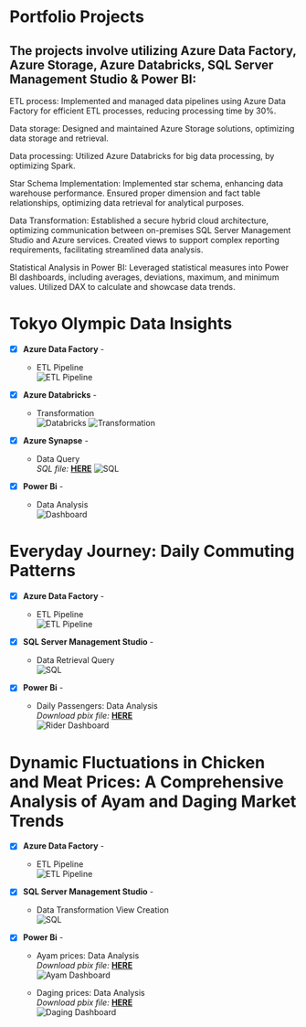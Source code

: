 # Portfolio Projects
## The projects involve utilizing Azure Data Factory, Azure Storage, Azure Databricks, SQL Server Management Studio & Power BI: <br />


ETL process: Implemented and managed data pipelines using Azure Data Factory for efficient ETL processes, reducing processing time by 30%.

Data storage: Designed and maintained Azure Storage solutions, optimizing data storage and retrieval.

Data processing: Utilized Azure Databricks for big data processing, by optimizing Spark.

Star Schema Implementation: Implemented star schema, enhancing data warehouse performance. Ensured proper dimension and fact table relationships, optimizing data retrieval for analytical purposes.

Data Transformation: Established a secure hybrid cloud architecture, optimizing communication between on-premises SQL Server Management Studio and Azure services. Created views to support complex reporting requirements, facilitating streamlined data analysis.

Statistical Analysis in Power BI: Leveraged statistical measures into Power BI dashboards, including averages, deviations, maximum, and minimum values. Utilized DAX to calculate and showcase data trends.

# Tokyo Olympic Data Insights

- [x] **Azure Data Factory** - 
  -  ETL Pipeline <br />
  ![ETL Pipeline](https://github.com/zuhairahzolkaply/Data_Engineering_Projects/blob/5500670c0f063ef5955ca1800e9af270a79709ef/Olympic%20Analysis/pipeline.PNG)

- [x] **Azure Databricks** - 
  -  Transformation <br />
  ![Databricks](https://github.com/zuhairahzolkaply/Data_Engineering_Projects/blob/5500670c0f063ef5955ca1800e9af270a79709ef/Olympic%20Analysis/databricks%20transformation.PNG)
  ![Transformation](https://github.com/zuhairahzolkaply/Data_Engineering_Projects/blob/5500670c0f063ef5955ca1800e9af270a79709ef/Olympic%20Analysis/databricks.PNG)

- [x] **Azure Synapse** - 
  -  Data  Query <br />
  *SQL file:* **[HERE](https://github.com/zuhairahzolkaply/Data_Engineering_Projects/blob/5500670c0f063ef5955ca1800e9af270a79709ef/Olympic%20Analysis/olympicdata.sql)**
  ![SQL ](https://github.com/zuhairahzolkaply/Data_Engineering_Projects/blob/5500670c0f063ef5955ca1800e9af270a79709ef/Olympic%20Analysis/synapse.PNG)

- [x] **Power Bi** - 
  -  Data Analysis <br />
  ![Dashboard](https://github.com/zuhairahzolkaply/Data_Engineering_Projects/blob/5500670c0f063ef5955ca1800e9af270a79709ef/Olympic%20Analysis/dashboard.PNG)

# Everyday Journey: Daily Commuting Patterns

- [x] **Azure Data Factory** - 
  -  ETL Pipeline <br />
  ![ETL Pipeline](https://github.com/zuhairahzolkaply/Data_Engineering_Projects/blob/afff7ad5e81b857a7e822434f952ef85bebc679b/Daily%20Riders%20Analysis/pipeline.PNG)

- [x] **SQL Server Management Studio** - 
  -  Data Retrieval Query <br />
  ![SQL ](https://github.com/zuhairahzolkaply/Data_Engineering_Projects/blob/afff7ad5e81b857a7e822434f952ef85bebc679b/Daily%20Riders%20Analysis/sql.PNG)

- [x] **Power Bi** - 
  - Daily Passengers: Data Analysis <br />
 *Download pbix file:* **[HERE](https://github.com/zuhairahzolkaply/Data_Engineering_Projects/blob/80b5d81ae563cfd355f6640cf1170b2c16f6bb19/Daily%20Riders%20Analysis/daily_rider.pbix)**<br />
![Rider Dashboard](https://github.com/zuhairahzolkaply/Data_Engineering_Projects/blob/80b5d81ae563cfd355f6640cf1170b2c16f6bb19/Daily%20Riders%20Analysis/power%20bi.PNG)

# Dynamic Fluctuations in Chicken and Meat Prices: A Comprehensive Analysis of Ayam and Daging Market Trends

- [x] **Azure Data Factory** - 
  -  ETL Pipeline <br />
  ![ETL Pipeline](https://github.com/zuhairahzolkaply/Data_Engineering_Projects/blob/2d1916a6fb83b9968b931d0ae173b8cc219430ed/Ayam_Daging%20Prices%20Analysis/pipeline.png)

- [x] **SQL Server Management Studio** - 
  -  Data Transformation View Creation <br />
  ![SQL ](https://github.com/zuhairahzolkaply/Data_Engineering_Projects/blob/2d1916a6fb83b9968b931d0ae173b8cc219430ed/Ayam_Daging%20Prices%20Analysis/sql.png)

- [x] **Power Bi** - 
  - Ayam prices: Data Analysis <br />
  *Download pbix file:* **[HERE](https://github.com/zuhairahzolkaply/Data_Engineering_Projects/blob/b7be13428943db97087ea071e691394d832672d6/Ayam_Daging%20Prices%20Analysis/ayam_prices.pbix)**<br />
![Ayam Dashboard](https://github.com/zuhairahzolkaply/Data_Engineering_Projects/blob/b7be13428943db97087ea071e691394d832672d6/Ayam_Daging%20Prices%20Analysis/ayam.PNG)

  - Daging prices: Data Analysis <br />
   *Download pbix file:* **[HERE](https://github.com/zuhairahzolkaply/Data_Engineering_Projects/blob/c0bbd2d9a6ac96fd5193328769ae04c805c3b9b9/Ayam_Daging%20Prices%20Analysis/daging_prices.pbix)**<br />
![Daging Dashboard](https://github.com/zuhairahzolkaply/Data_Engineering_Projects/blob/c0bbd2d9a6ac96fd5193328769ae04c805c3b9b9/Ayam_Daging%20Prices%20Analysis/daging.PNG)

